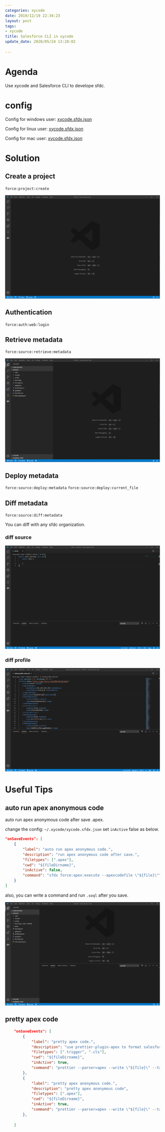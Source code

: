 ```yaml
---
categories: xycode
date: 2019/12/19 22:34:23
layout: post
tags:
- xycode
title: Salesforce CLI in xycode
update_date: 2020/05/24 13:28:02

---
```


# Agenda

Use xycode and Salesforce CLI to develope sfdc.

# config

Config for windows user: [xycode.sfdx.json](https://github.com/exiahuang/xycode-config/blob/master/windows/xycode.sfdx.json)

Config for linux  user: [xycode.sfdx.json](https://github.com/exiahuang/xycode-config/blob/master/linux/xycode.sfdx.json)

Config for mac user: [xycode.sfdx.json](https://github.com/exiahuang/xycode-config/blob/master/mac/xycode.sfdx.json)




# Solution

## Create a project

`force:project:create`

![xycode-sfdx-init-project](https://raw.githubusercontent.com/exiahuang/xycode-doc/gh-pages/images/xycode-sfdx-init-project.gif)

## Authentication

`force:auth:web:login`

## Retrieve metadata

`force:source:retrieve:metadata`

![xycode-sfdx-retrieve-meta](https://raw.githubusercontent.com/exiahuang/xycode-doc/gh-pages/images/xycode-sfdx-retrieve-meta.gif)

## Deploy metadata

`force:source:deploy:metadata`
`force:source:deploy:current_file`

## Diff metadata

`force:source:diff:metadata`

You can diff with any sfdc organization.

### diff source

![xycode-sfdx-diff-meta](https://raw.githubusercontent.com/exiahuang/xycode-doc/gh-pages/images/xycode-sfdx-diff-meta.gif)



### diff profile

![xycode-sfdx-diff-profile-meta](https://raw.githubusercontent.com/exiahuang/xycode-doc/gh-pages/images/xycode-sfdx-diff-profile-meta.gif)

# Useful Tips

## auto run apex anonymous code

auto run apex anonymous code after save .apex.

change the config: `~/.xycode/xycode.sfdx.json`
set `inActive` false as below.

```json
"onSaveEvents": [
    {
        "label": "auto run apex anonymous code.",
        "description": "run apex anonymous code after save.",
        "filetypes": [".apex"],
        "cwd": "${fileDirname}",
        "inActive": false,
        "command": "sfdx force:apex:execute --apexcodefile \"${file}\""
    }
]
```

also, you can write a command and run `.soql` after you save.

![xycode-sfdx-run-apex-anonymous](https://raw.githubusercontent.com/exiahuang/xycode-doc/gh-pages/images/xycode-sfdx-run-apex-anonymous.gif)

## pretty apex code

```json
    "onSaveEvents": [
        {
            "label": "pretty apex code.",
            "description": "use prettier-plugin-apex to format salesforce apex code. npm install --global prettier prettier-plugin-apex ",
            "filetypes": [".trigger", ".cls"],
            "cwd": "${fileDirname}",
            "inActive": true,
            "command": "prettier --parser=apex --write \"${file}\" --tab-width=4 --single-quote=true"
        },
        {
            "label": "pretty apex anonymous code.",
            "description": "pretty apex anonymous code",
            "filetypes": [".apex"],
            "cwd": "${fileDirname}",
            "inActive": true,
            "command": "prettier --parser=apex --write \"${file}\" --tab-width=4 --single-quote=true --apex-anonymous"
        },

    ]
```